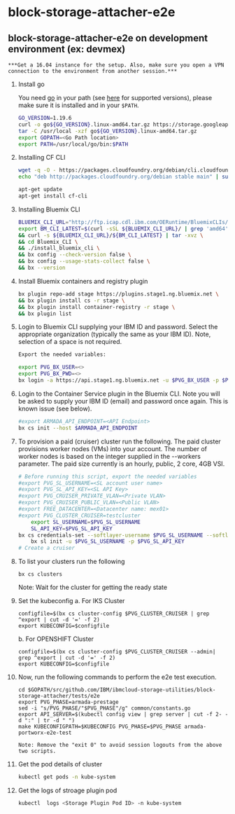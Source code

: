 # block-storage-attacher-e2e

## block-storage-attacher-e2e  on development environment (ex: devmex)

	***Get a 16.04 instance for the setup. Also, make sure you open a VPN connection to the environment from another session.***

1. Install go

	You need [go](https://golang.org/doc/install) in your path (see [here](development.md#go-versions) for supported versions), please make sure it is installed and in your ``$PATH``.

	```sh
	GO_VERSION=1.19.6
	curl -o go${GO_VERSION}.linux-amd64.tar.gz https://storage.googleapis.com/golang/go${GO_VERSION}.linux-amd64.tar.gz
	tar -C /usr/local -xzf go${GO_VERSION}.linux-amd64.tar.gz
	export GOPATH=<Go Path location>
	export PATH=/usr/local/go/bin:$PATH
	```

2. Installing CF CLI

	```sh
	wget -q -O - https://packages.cloudfoundry.org/debian/cli.cloudfoundry.org.key | sudo apt-key add -
	echo "deb http://packages.cloudfoundry.org/debian stable main" | sudo tee /etc/apt/sources.list.d/cloudfoundry-cli.list

	apt-get update
	apt-get install cf-cli
	```

3. Installing Bluemix CLI

	```sh
	BLUEMIX_CLI_URL="http://ftp.icap.cdl.ibm.com/OERuntime/BluemixCLIs/CliProvider/bluemix-cli"
	export BM_CLI_LATEST=$(curl -sSL ${BLUEMIX_CLI_URL}/ | grep 'amd64' | grep 'tar.gz' | grep 'Bluemix_CLI_[0-9]' | tail -n 1 | sed -e 's/^.*href="//' -e 's/">.*//') \
	&& curl -s ${BLUEMIX_CLI_URL}/${BM_CLI_LATEST} | tar -xvz \
	&& cd Bluemix_CLI \
	&& ./install_bluemix_cli \
	&& bx config --check-version false \
	&& bx config --usage-stats-collect false \
	&& bx --version
	```

4. Install Bluemix containers and registry plugin

	```sh
	bx plugin repo-add stage https://plugins.stage1.ng.bluemix.net \
	&& bx plugin install cs -r stage \
	&& bx plugin install container-registry -r stage \
	&& bx plugin list
	```

5. Login to Bluemix CLI supplying your IBM ID and password. Select the appropriate organization (typically the same as your IBM ID). Note, selection of a space is not required.

	```sh
	Export the needed variables:

	export PVG_BX_USER=<>
	export PVG_BX_PWD=<>
	bx login -a https://api.stage1.ng.bluemix.net -u $PVG_BX_USER -p $PVG_BX_PWD -sso
	```

6. Login to the Container Service plugin in the Bluemix CLI. Note you will be asked to supply your IBM ID (email) and password once again. This is known issue (see below).

	```sh
	#export ARMADA_API_ENDPOINT=<API Endpoint>
	bx cs init --host $ARMADA_API_ENDPOINT
	```

7. To provision a paid (cruiser) cluster run the following. The paid cluster provisions worker nodes (VMs) into your account. The number of worker nodes is based on the integer supplied in the --workers parameter. The paid size currently is an hourly, public, 2 core, 4GB VSI.

	```sh
	# Before running this script, export the needed variables
	#export PVG_SL_USERNAME=<SL account user name>
	#export PVG_SL_API_KEY=<SL API Key>
	#export PVG_CRUISER_PRIVATE_VLAN=<Private VLAN>
	#export PVG_CRUISER_PUBLIC_VLAN=<Public VLAN>
	#export FREE_DATACENTER=<Datacenter name: mex01>
	#export PVG_CLUSTER_CRUISER=testcluster
        export SL_USERNAME=$PVG_SL_USERNAME
        SL_API_KEY=$PVG_SL_API_KEY
	bx cs credentials-set --softlayer-username $PVG_SL_USERNAME --softlayer-api-key $PVG_SL_API_KEY
        bx sl init -u $PVG_SL_USERNAME -p $PVG_SL_API_KEY
	# Create a cruiser
	```

8. To list your clusters run the following

	```
	bx cs clusters
	```
	Note: Wait for the cluster for getting the ready state

9. Set the kubeconfig
   a. For IKS Cluster
	```
	configfile=$(bx cs cluster-config $PVG_CLUSTER_CRUISER | grep ^export | cut -d '=' -f 2)
	export KUBECONFIG=$configfile
	```
   b. For OPENSHIFT Cluster

	```
	configfile=$(bx cs cluster-config $PVG_CLUSTER_CRUISER --admin| grep ^export | cut -d '=' -f 2)
	export KUBECONFIG=$configfile
	```

10. Now, run the following commands to perform the e2e test execution.

	```
	cd $GOPATH/src/github.com/IBM/ibmcloud-storage-utilities/block-storage-attacher/tests/e2e
	export PVG_PHASE=armada-prestage
	sed -i "s/PVG_PHASE/"$PVG_PHASE"/g" common/constants.go
	export API_SERVER=$(kubectl config view | grep server | cut -f 2- -d ":" | tr -d " ")
	make KUBECONFIGPATH=$KUBECONFIG PVG_PHASE=$PVG_PHASE armada-portworx-e2e-test

	Note: Remove the "exit 0" to avoid session logouts from the above two scripts.
	```

7. Get the pod details of cluster

	```sh
	kubectl get pods -n kube-system
	```

8. Get the logs of stroage plugin pod

	```sh
	kubectl  logs <Storage Plugin Pod ID> -n kube-system
	```

